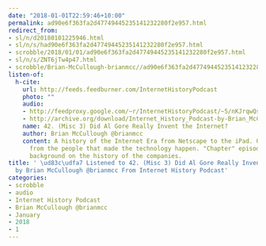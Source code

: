 ```yaml
---
date: "2018-01-01T22:59:46+10:00"
permalink: ad90e6f363fa2d47749445235141232280f2e957.html
redirect_from:
- sl/n/d20180101225946.html
- sl/n/s/had90e6f363fa2d47749445235141232280f2e957.html
- scrobble/2018/01/01/ad90e6f363fa2d47749445235141232280f2e957.html
- sl/n/s/ZNT6jTw4p47.html
- scrobble/Brian-McCullough-brianmcc//ad90e6f363fa2d47749445235141232280f2e957.html
listen-of:
  h-cite:
    url: http://feeds.feedburner.com/InternetHistoryPodcast
    photo: ""
    audio:
    - http://feedproxy.google.com/~r/InternetHistoryPodcast/~5/nKJrqwQscnQ/42._Did_Al_Gore_Really_Invent_the_Internet_.mp3
    - http://archive.org/download/Internet_History_Podcast-by-Brian_McCullough/42_Misc_3_Did_Al_Gore_Really_Invent_the_Internet.mp3
    name: 42. (Misc 3) Did Al Gore Really Invent the Internet?
    author: Brian McCullough @brianmcc
    content: A history of the Internet Era from Netscape to the iPad. Oral histories
      from the people that made the technology happen. "Chapter" episodes providing
      background on the history of the companies.
title: ' \ud83c\udfa7 Listened to 42. (Misc 3) Did Al Gore Really Invent the Internet?
  by Brian McCullough @brianmcc From Internet History Podcast'
categories:
- scrobble
- audio
- Internet History Podcast
- Brian McCullough @brianmcc
- January
- 2018
- 1
---
```

